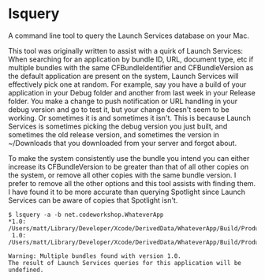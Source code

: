 # lsquery

A command line tool to query the Launch Services database on your Mac.

This tool was originally written to assist with a quirk of Launch Services: When searching for an application by bundle ID, URL, document type, etc if multiple bundles with the same CFBundleIdentifier and CFBundleVersion as the default application are present on the system, Launch Services will effectively pick one at random. For example, say you have a build of your application in your Debug folder and another from last week in your Release folder. You make a change to push notification or URL handling in your debug version and go to test it, but your change doesn't seem to be working. Or sometimes it is and sometimes it isn't. This is because Launch Services is sometimes picking the debug version you just built, and sometimes the old release version, and sometimes the version in ~/Downloads that you downloaded from your server and forgot about.

To make the system consistently use the bundle you intend you can either increase its CFBundleVersion to be greater than that of all other copies on the system, or remove all other copies with the same bundle version. I prefer to remove all the other options and this tool assists with finding them. I have found it to be more accurate than querying Spotlight since Launch Services can be aware of copies that Spotlight isn't.


    $ lsquery -a -b net.codeworkshop.WhateverApp
    *1.0: /Users/matt/Library/Developer/Xcode/DerivedData/WhateverApp/Build/Products/Release/WhateverApp.app
     1.0: /Users/matt/Library/Developer/Xcode/DerivedData/WhateverApp/Build/Products/Debug/WhateverApp.app

    Warning: Multiple bundles found with version 1.0.
    The result of Launch Services queries for this application will be undefined.
